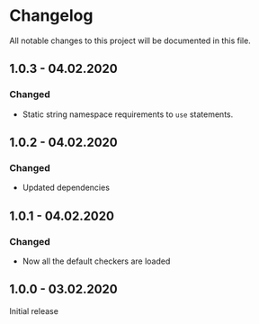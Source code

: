 # Changelog
All notable changes to this project will be documented in this file.

## 1.0.3 - 04.02.2020

### Changed
- Static string namespace requirements to `use` statements.

## 1.0.2 - 04.02.2020

### Changed
- Updated dependencies

## 1.0.1 - 04.02.2020

### Changed
- Now all the default checkers are loaded

## 1.0.0 - 03.02.2020

Initial release
